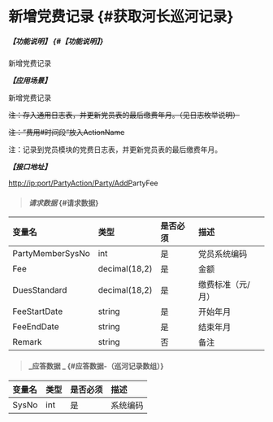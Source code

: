 # 新增党费记录 {#获取河长巡河记录}

##### _【功能说明】_ {#【功能说明】}

新增党费记录

_**【应用场景】**_

新增党费记录

~~注：存入通用日志表，并更新党员表的最后缴费年月。（见日志枚举说明）~~

~~注：“费用\#时间段“放入ActionName~~

注：记录到党员模块的党费日志表，并更新党员表的最后缴费年月。

_**【接口地址】**_

[http://ip:port/PartyAction/Party/AddP](http://ip:port/HMQuery/PatrolRiver/GetPatrolRivers)artyFee

> #### _请求数据_ {#请求数据}

| 变量名 | 类型 | 是否必须 | 描述 |
| :--- | :--- | :--- | :--- |
| PartyMemberSysNo | int | 是 | 党员系统编码 |
| Fee | decimal\(18,2\) | 是 | 金额 |
| DuesStandard | decimal\(18,2\) | 是 | 缴费标准（元/月） |
| FeeStartDate | string | 是 | 开始年月 |
| FeeEndDate | string | 是 | 结束年月 |
| Remark | string | 否 | 备注 |

> #### _应答数据 _ {#应答数据-（巡河记录数组）}

| 变量名 | 类型 | 是否必须 | 描述 |
| :--- | :--- | :--- | :--- |
| SysNo | int | 是 | 系统编码 |



